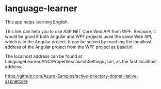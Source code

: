 # language-learner
This app helps learning English.

This link can help you to use ASP.NET Core Web API from WPF.
Because, it would be good if both Angular and WPF projects used the same Web API, which is in the Angular project.
It can be solved by reaching the localhost address of the Angular project from the WPF project as baseUrl.

The localhost address can be found at LanguageLearner.ANG/Properties/launchSettings.json, as the first localhost address.

https://github.com/Azure-Samples/active-directory-dotnet-native-aspnetcore
